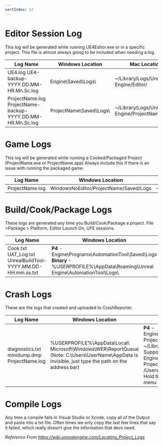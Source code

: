 ```yaml
---
sortIndex: 12
---
```


# Editor Session Log

This log will be generated while running UE4Editor.exe or in a specific project. This file is almost always going to be included when needing a log.

| Log Name                                                   | Windows Location           | Mac Location                                    |
| ---------------------------------------------------------- | -------------------------- | ----------------------------------------------- |
| UE4.log UE4-backup-YYYY.DD.MM-HR.Mn.Sc.log                 | Engine\\Saved\\Logs\\      | ~/Library/Logs/Unreal Engine/Editor/            |
| ProjectName.log ProjectName-backup-YYYY.DD.MM-HR.Mn.Sc.log | ProjectName\\Saved\\Logs\\ | ~/Library/Logs/Unreal Engine/ProjectNameEditor/ |

# Game Logs

This log will be generated while running a Cooked/Packaged Project (ProjectName.exe or ProjectName.app) Always include this if there is an issue with running the packaged game.

| Log Name        | Windows Location                       | Mac Location                |
| --------------- | -------------------------------------- | --------------------------- |
| ProjectName.log | WindowsNoEditor/ProjectName/Saved/Logs | ~/Library/Logs/ProjectName/ |

# Build/Cook/Package Logs

These logs are generated any time you Build/Cook/Package a project. File >Package > Platform, Editor Launch On, UFE sessions.

| Log Name                                                     | Windows Location                                                                                                                          | Mac Location                                 |
| ------------------------------------------------------------ | ----------------------------------------------------------------------------------------------------------------------------------------- | -------------------------------------------- |
| Cook.txt UAT_Log.txt UnrealBuildTool-YYYY.MM.DD-HH.mm.ss.txt | **P4** - Engine\\Programs\\AutomationTool\\Saved\\Logs **Binary** -%USERPROFILE%\\AppData\\Roaming\\Unreal Engine\\AutomationTool\\Logs\\ | ~/Library/Logs/Unreal Engine/LocalBuildLogs/ |

# Crash Logs

These are the logs that created and uploaded to CrashReporter.

| Log Name                                     | Windows Location                                                                                                                                              | Mac Location                                                                                                                                                                                                                                                                       |
| -------------------------------------------- | ------------------------------------------------------------------------------------------------------------------------------------------------------------- | ---------------------------------------------------------------------------------------------------------------------------------------------------------------------------------------------------------------------------------------------------------------------------------- |
| diagnostics.txt minidump.dmp ProjectName.log | %USERPROFILE%\\AppData\\Local\\ Microsoft\\Windows\\WER\\ReportQueue (Note: C:\\Users\\UserName\\AppData is invisible, just type the path on the address bar) | **P4** - Engine/Saved/Crashes/CrashReport-ProjectName/ **Binary** - ~/Library/Application Support/Epic/Unreal Engine/4.X/Saved/Crashes/CrashReport-ProjectName/ (Note that /Users/yourusername/Library is invisible. Hold the alt-key and from the finder menu select Go->Library) |

# Compile Logs

Any time a compile fails in Visual Studio or Xcode, copy all of the Output and paste into a txt file. Often times we only copy the last few lines that say it failed, which really doesn’t give the information that devs need.

*Reference From <https://wiki.unrealengine.com/Locating_Project_Logs>*
